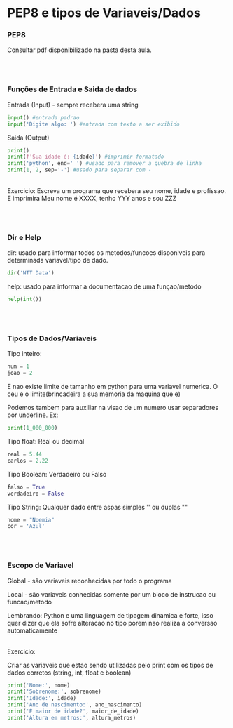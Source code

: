 <h1><b>PEP8 e tipos de Variaveis/Dados</b></h1>

<h3><b>PEP8</b></h3>
Consultar pdf disponibilizado na pasta desta aula.

<br><br>

<h3><b>Funções de Entrada e Saida de dados</b></h3>
Entrada (Input) - sempre recebera uma string

```python
input() #entrada padrao
input('Digite algo: ') #entrada com texto a ser exibido
```

Saida (Output)

```python
print()
print(f'Sua idade é: {idade}') #imprimir formatado
print('python', end=' ') #usado para remover a quebra de linha
print(1, 2, sep='-') #usado para separar com -
```

<br>
Exercicio:
Escreva um programa que recebera seu nome, idade e profissao. E imprimira Meu nome é XXXX, tenho YYY anos e sou ZZZ

<br><br>
<h3><b>Dir e Help</b></h3>
dir: usado para informar todos os metodos/funcoes disponiveis para determinada variavel/tipo de dado.

```python
dir('NTT Data')
```

help: usado para informar a documentacao de uma funçao/metodo


```python
help(int())
```

<br><br>
<h3><b>Tipos de Dados/Variaveis</b></h3>

Tipo inteiro:

```python
num = 1
joao = 2
```

E nao existe limite de tamanho em python para uma variavel numerica. O ceu e o limite(brincadeira a sua memoria da maquina que e)

Podemos tambem para auxiliar na visao de um numero usar separadores por underline. Ex:
```python
print(1_000_000)
```

Tipo float: Real ou decimal

```python
real = 5.44
carlos = 2.22
```

Tipo Boolean: Verdadeiro ou Falso

```python
falso = True
verdadeiro = False
```

Tipo String: Qualquer dado entre aspas simples '' ou duplas ""

```python
nome = "Noemia"
cor = 'Azul'
```

<br><br>
<h3><b>Escopo de Variavel</b></h3>

Global - são variaveis reconhecidas por todo o programa

Local - são variaveis conhecidas somente por um bloco de instrucao ou funcao/metodo


Lembrando: Python e uma linguagem de tipagem dinamica e forte, isso quer dizer que
ela sofre alteracao no tipo porem nao realiza a conversao automaticamente

<br>
Exercicio:

Criar as variaveis que estao sendo utilizadas pelo print com os tipos de dados corretos (string, int, float e boolean)

```python
print('Nome:', nome)
print('Sobrenome:', sobrenome)
print('Idade:', idade)
print('Ano de nascimento:', ano_nascimento)
print('É maior de idade?', maior_de_idade)
print('Altura em metros:', altura_metros)
```